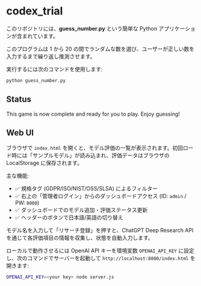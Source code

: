 # codex_trial

このリポジトリには、**guess_number.py** という簡単な Python アプリケーションが含まれています。

このプログラムは 1 から 20 の間でランダムな数を選び、ユーザーが正しい数を入力するまで繰り返し推測させます。

実行するには次のコマンドを使用します:

```bash
python guess_number.py
```

## Status

This game is now complete and ready for you to play. Enjoy guessing!

## Web UI
ブラウザで `index.html` を開くと、モデル評価の一覧が表示されます。初回ロード時には「サンプルモデル」が読み込まれ、評価データはブラウザの LocalStorage に保存されます。

主な機能:

- ✅ 規格タグ (GDPR/ISO/NIST/OSS/SLSA) によるフィルター
- ✅ 右上の「管理者ログイン」からのダッシュボードアクセス (ID: `admin` / PW: `0000`)
- ✅ ダッシュボードでのモデル追加・評価ステータス更新
- ✅ ヘッダーのボタンで日本語/英語の切り替え

モデル名を入力して「リサーチ登録」を押すと、ChatGPT Deep Research API を通じて各評価項目の情報を収集し、状態を自動入力します。

ローカルで動作させるには OpenAI API キーを環境変数 `OPENAI_API_KEY` に設定し、次のコマンドでサーバーを起動して `http://localhost:8000/index.html` を開きます:

```bash
OPENAI_API_KEY=<your key> node server.js
```
